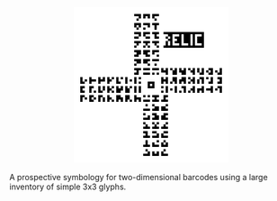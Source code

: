<p align="center">
  <img alt="An example inventory of RELIC glyphs" src="relic-2-sample.png">
</p>

A prospective symbology for two-dimensional barcodes using a large inventory of
simple 3x3 glyphs.
